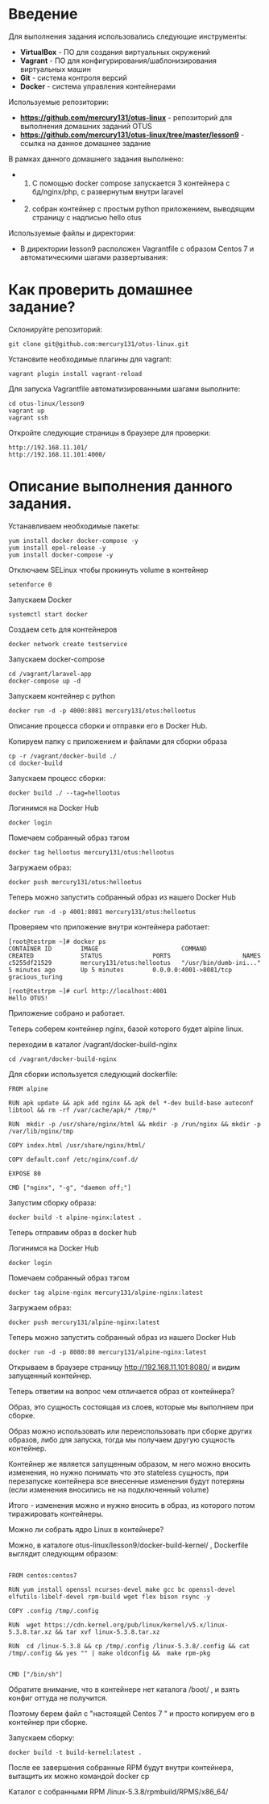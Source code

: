 # **Введение**

Для выполнения задания использовались следующие инструменты:
- **VirtualBox** - ПО для создания виртуальных окружений
- **Vagrant** - ПО для конфигурирования/шаблонизирования виртуальных машин
- **Git** - система контроля версий
- **Docker** - система управления контейнерами


Используемые репозитории:
- **https://github.com/mercury131/otus-linux** - репозиторий для выполнения домашних заданий OTUS
- **https://github.com/mercury131/otus-linux/tree/master/lesson9** - ссылка на данное домашнее задание


 


В рамках данного домашнего задания выполнено:

- 1) С помощью docker compose запускается 3 контейнера с бд/nginx/php, с развернутым внутри laravel
- 2) собран контейнер с простым python приложением, выводящим страницу с надписью hello otus




Используемые файлы и директории:
- В директории lesson9 расположен Vagrantfile с образом Centos 7 и автоматическими шагами развертывания:



# Как проверить домашнее задание?

Склонируйте репозиторий:

```
git clone git@github.com:mercury131/otus-linux.git
```

Установите необходимые плагины для vagrant:

```
vagrant plugin install vagrant-reload
```

Для запуска Vagrantfile автоматизированными шагами выполните:

```
cd otus-linux/lesson9
vagrant up 
vagrant ssh
```

Откройте следующие страницы в браузере для проверки:

```
http://192.168.11.101/
http://192.168.11.101:4000/
```

# Описание выполнения данного задания.

Устанавливаем необходимые пакеты:

```
yum install docker docker-compose -y
yum install epel-release -y
yum install docker-compose -y
```

Отключаем SELinux чтобы прокинуть volume в контейнер

```
setenforce 0
```

Запускаем Docker

```
systemctl start docker
```


Создаем сеть для контейнеров

```
docker network create testservice
```

Запускаем docker-compose

```
cd /vagrant/laravel-app
docker-compose up -d
```

Запускаем контейнер с python

```
docker run -d -p 4000:8081 mercury131/otus:hellootus
```

Описание процесса сборки и отправки его в Docker Hub. 

Копируем папку с приложением и файлами для сборки образа

```
cp -r /vagrant/docker-build ./
cd docker-build
```

Запускаем процесс сборки:

```
docker build ./ --tag=hellootus 
```

Логинимся на Docker Hub

```
docker login
```

Помечаем собранный образ тэгом

```
docker tag hellootus mercury131/otus:hellootus
```

Загружаем образ:

```
docker push mercury131/otus:hellootus
```

Теперь можно запустить собранный образ из нашего Docker Hub

```
docker run -d -p 4001:8081 mercury131/otus:hellootus
```

Проверяем что приложение внутри контейнера работает:

```
[root@testrpm ~]# docker ps
CONTAINER ID        IMAGE                       COMMAND                  CREATED             STATUS              PORTS                    NAMES
c5255df21529        mercury131/otus:hellootus   "/usr/bin/dumb-ini..."   5 minutes ago       Up 5 minutes        0.0.0.0:4001->8081/tcp   gracious_turing
```

```
[root@testrpm ~]# curl http://localhost:4001
Hello OTUS!
```

Приложение собрано и работает.

Теперь соберем контейнер nginx, базой которого будет alpine linux.

переходим в каталог /vagrant/docker-build-nginx

```
cd /vagrant/docker-build-nginx
```

Для  сборки используется следующий dockerfile:

```
FROM alpine

RUN apk update && apk add nginx && apk del *-dev build-base autoconf libtool && rm -rf /var/cache/apk/* /tmp/*

RUN  mkdir -p /usr/share/nginx/html && mkdir -p /run/nginx && mkdir -p /var/lib/nginx/tmp

COPY index.html /usr/share/nginx/html/

COPY default.conf /etc/nginx/conf.d/

EXPOSE 80

CMD ["nginx", "-g", "daemon off;"]
```

Запустим сборку образа:

```
docker build -t alpine-nginx:latest .
```

Теперь отправим образ в docker hub

Логинимся на Docker Hub

```
docker login
```

Помечаем собранный образ тэгом

```
docker tag alpine-nginx mercury131/alpine-nginx:latest
```

Загружаем образ:

```
docker push mercury131/alpine-nginx:latest
```

Теперь можно запустить собранный образ из нашего Docker Hub

```
docker run -d -p 8080:80 mercury131/alpine-nginx:latest
```

Открываем в браузере страницу http://192.168.11.101:8080/ и видим запущенный контейнер.

Теперь ответим на вопрос чем отличается образ от контейнера? 

Образ, это сущность состоящая из слоев, которые мы выполняем при сборке. 

Образ можно использовать или переиспользовать при сборке других образов, либо для запуска, тогда мы получаем другую сущность контейнер.

Контейнер же является запущенным образом, м него можно вносить изменения, но нужно понимать что это stateless сущность, при перезапуске контейнера все внесенные изменения будут потеряны (если изменения вносились не на подключенный volume)

Итого - изменения можно и нужно вносить в образ, из которого потом тиражировать контейнеры.

Можно ли собрать ядро Linux в контейнере? 

Можно, в каталоге otus-linux/lesson9/docker-build-kernel/ , Dockerfile выглядит следующим образом:

```

FROM centos:centos7

RUN yum install openssl ncurses-devel make gcc bc openssl-devel elfutils-libelf-devel rpm-build wget flex bison rsync -y

COPY .config /tmp/.config

RUN  wget https://cdn.kernel.org/pub/linux/kernel/v5.x/linux-5.3.8.tar.xz && tar xvf linux-5.3.8.tar.xz

RUN	 cd /linux-5.3.8 && cp /tmp/.config /linux-5.3.8/.config && cat  /tmp/.config && yes "" | make oldconfig &&	 make rpm-pkg 


CMD ["/bin/sh"]

```

Обратите внимание, что в контейнере нет каталога /boot/ , и взять конфиг оттуда не получится. 

Поэтому берем файл с "настоящей Centos 7 " и просто копируем его в контейнер при сборке.

Запускаем сборку:

```
docker build -t build-kernel:latest .
```

После ее завершения собранные RPM будут внутри контейнера, вытащить их можно командой docker cp

Каталог с собранными RPM /linux-5.3.8/rpmbuild/RPMS/x86_64/

